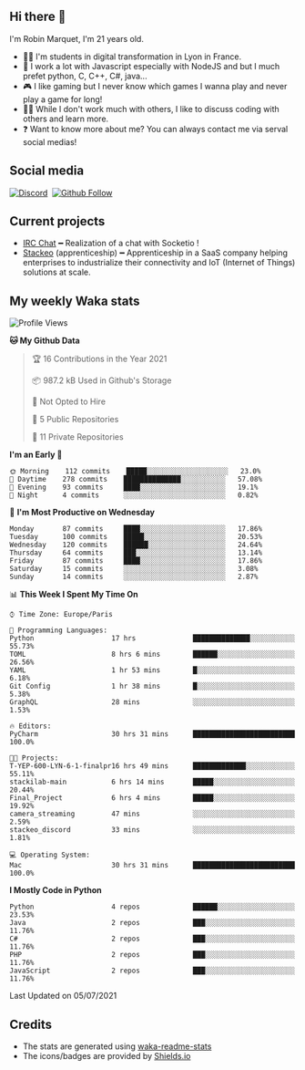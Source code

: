## Hi there 👋

I'm Robin Marquet, I'm 21 years old.

- 👨‍💻 I'm students in digital transformation in Lyon in France.
- 🌱 I work a lot with Javascript especially with NodeJS and but I much prefet python, C, C++, C#, java...
- 🎮 I like gaming but I never know which games I wanna play and never play a game for long!
- 👯‍♀️ While I don't work much with others, I like to discuss coding with others and learn more.
- ❓ Want to know more about me? You can always contact me via serval social medias!

## Social media

[![Discord](https://img.shields.io/discord/759460462105854022?label=rmarquet%232048&style=for-the-badge&logo=discord&logoColor=ffffff)](https://github.com/rmarquet21)
‎‎ [![Github Follow](https://img.shields.io/github/followers/rmarquet21?logo=github&logoColor=ffffff&style=for-the-badge)](https://github.com/rmarquet21)

## Current projects

- [IRC Chat](https://socket.io/) ━ Realization of a chat with Socketio !
- [Stackeo](https://www.stackeo.io/) (apprenticeship) ━ Apprenticeship in a SaaS company helping enterprises to industrialize their connectivity and IoT (Internet of Things) solutions at scale.

## My weekly Waka stats

<!--START_SECTION:waka-->
![Profile Views](http://img.shields.io/badge/Profile%20Views-2-blue)

**🐱 My Github Data** 

> 🏆 16 Contributions in the Year 2021
 > 
> 📦 987.2 kB Used in Github's Storage 
 > 
> 🚫 Not Opted to Hire
 > 
> 📜 5 Public Repositories 
 > 
> 🔑 11 Private Repositories  
 > 
**I'm an Early 🐤** 

```text
🌞 Morning    112 commits    █████░░░░░░░░░░░░░░░░░░░░   23.0% 
🌆 Daytime    278 commits    ██████████████░░░░░░░░░░░   57.08% 
🌃 Evening    93 commits     ████░░░░░░░░░░░░░░░░░░░░░   19.1% 
🌙 Night      4 commits      ░░░░░░░░░░░░░░░░░░░░░░░░░   0.82%

```
📅 **I'm Most Productive on Wednesday** 

```text
Monday       87 commits     ████░░░░░░░░░░░░░░░░░░░░░   17.86% 
Tuesday      100 commits    █████░░░░░░░░░░░░░░░░░░░░   20.53% 
Wednesday    120 commits    ██████░░░░░░░░░░░░░░░░░░░   24.64% 
Thursday     64 commits     ███░░░░░░░░░░░░░░░░░░░░░░   13.14% 
Friday       87 commits     ████░░░░░░░░░░░░░░░░░░░░░   17.86% 
Saturday     15 commits     ░░░░░░░░░░░░░░░░░░░░░░░░░   3.08% 
Sunday       14 commits     ░░░░░░░░░░░░░░░░░░░░░░░░░   2.87%

```


📊 **This Week I Spent My Time On** 

```text
⌚︎ Time Zone: Europe/Paris

💬 Programming Languages: 
Python                   17 hrs              ██████████████░░░░░░░░░░░   55.73% 
TOML                     8 hrs 6 mins        ██████░░░░░░░░░░░░░░░░░░░   26.56% 
YAML                     1 hr 53 mins        █░░░░░░░░░░░░░░░░░░░░░░░░   6.18% 
Git Config               1 hr 38 mins        █░░░░░░░░░░░░░░░░░░░░░░░░   5.38% 
GraphQL                  28 mins             ░░░░░░░░░░░░░░░░░░░░░░░░░   1.53%

🔥 Editors: 
PyCharm                  30 hrs 31 mins      █████████████████████████   100.0%

🐱‍💻 Projects: 
T-YEP-600-LYN-6-1-finalpr16 hrs 49 mins      █████████████░░░░░░░░░░░░   55.11% 
stackilab-main           6 hrs 14 mins       █████░░░░░░░░░░░░░░░░░░░░   20.44% 
Final_Project            6 hrs 4 mins        █████░░░░░░░░░░░░░░░░░░░░   19.92% 
camera_streaming         47 mins             ░░░░░░░░░░░░░░░░░░░░░░░░░   2.59% 
stackeo_discord          33 mins             ░░░░░░░░░░░░░░░░░░░░░░░░░   1.81%

💻 Operating System: 
Mac                      30 hrs 31 mins      █████████████████████████   100.0%

```

**I Mostly Code in Python** 

```text
Python                   4 repos             ██████░░░░░░░░░░░░░░░░░░░   23.53% 
Java                     2 repos             ███░░░░░░░░░░░░░░░░░░░░░░   11.76% 
C#                       2 repos             ███░░░░░░░░░░░░░░░░░░░░░░   11.76% 
PHP                      2 repos             ███░░░░░░░░░░░░░░░░░░░░░░   11.76% 
JavaScript               2 repos             ███░░░░░░░░░░░░░░░░░░░░░░   11.76%

```



 Last Updated on 05/07/2021
<!--END_SECTION:waka-->

## Credits

- The stats are generated using [waka-readme-stats](https://github.com/anmol098/waka-readme-stats)
- The icons/badges are provided by [Shields.io](https://shields.io/)
